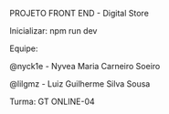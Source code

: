 PROJETO FRONT END - Digital Store

Inicializar:
npm run dev

Equipe:

@nyck1e - Nyvea Maria Carneiro Soeiro

@lilgmz - Luiz Guilherme Silva Sousa

Turma: GT ONLINE-04
